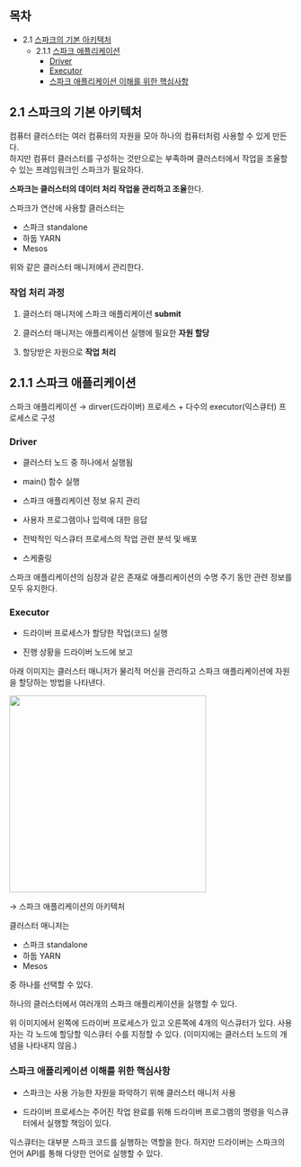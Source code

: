## 목차

- 2.1 [스파크의 기본 아키텍처](#21-스파크의-기본-아키텍처)
  - 2.1.1 [스파크 애플리케이션](#211-스파크-애플리케이션)
    - [Driver](#driver)
    - [Executor](#executor)
    - [스파크 애플리케이션 이해를 위한 핵심사항](#스파크-애플리케이션-이해를-위한-핵심사항)

## 2.1 스파크의 기본 아키텍처

컴퓨터 클러스터는 여러 컴퓨터의 자원을 모아 하나의 컴퓨터처럼 사용할 수 있게 만든다.  
하지만 컴퓨터 클러스터를 구성하는 것만으로는 부족하며 클러스터에서 작업을 조율할 수 있는 프레임워크인 스파크가 필요하다.

**스파크는 클러스터의 데이터 처리 작업을 관리하고 조율**한다.

스파크가 연산에 사용할 클러스터는

- 스파크 standalone
- 하둡 YARN
- Mesos

위와 같은 클러스터 매니저에서 관리한다.

### 작업 처리 과정

1. 클러스터 매니저에 스파크 애플리케이션 **submit**

2. 클러스터 매니저는 애플리케이션 실행에 필요한 **자원 할당**

3. 할당받은 자원으로 **작업 처리**

## 2.1.1 스파크 애플리케이션

스파크 애플리케이션 $\rightarrow$ dirver(드라이버) 프로세스 + 다수의 executor(익스큐터) 프로세스로 구성

### Driver

- 클러스터 노드 중 하나에서 실행됨

- main() 함수 실행

- 스파크 애플리케이션 정보 유지 관리

- 사용자 프로그램이나 입력에 대한 응답

- 전박적인 익스큐터 프로세스의 작업 관련 분석 및 배포

- 스케줄링

스파크 애플리케이션의 심장과 같은 존재로 애플리케이션의 수명 주기 동안 관련 정보를 모두 유지한다.

### Executor

- 드라이버 프로세스가 할당한 작업(코드) 실행

- 진행 상황을 드라이버 노드에 보고

아래 이미지는 클러스터 매니저가 물리적 머신을 관리하고 스파크 애플리케이션에 자원을 할당하는 방법을 나타낸다.

<img width="350" height="auto" src="https://github.com/usuyn/TIL/assets/68963707/4420468f-de96-4941-a2ea-51327438045a">

$\rightarrow$ 스파크 애플리케이션의 아키텍처

클러스터 매니저는

- 스파크 standalone
- 하둡 YARN
- Mesos

중 하나를 선택할 수 있다.

하나의 클러스터에서 여러개의 스파크 애플리케이션을 실행할 수 있다.

위 이미지에서 왼쪽에 드라이버 프로세스가 있고 오른쪽에 4개의 익스큐터가 있다. 사용자는 각 노드에 할당할 익스큐터 수를 지정할 수 있다. (이미지에는 클러스터 노드의 개념을 나타내지 않음.)

### 스파크 애플리케이션 이해를 위한 핵심사항

- 스파크는 사용 가능한 자원을 파악하기 위해 클러스터 매니저 사용

- 드라이버 프로세스는 주어진 작업 완료를 위해 드라이버 프로그램의 명령을 익스큐터에서 실행할 책임이 있다.

익스큐터는 대부분 스파크 코드를 실행하는 역할을 한다. 하지만 드라이버는 스파크의 언어 API를 통해 다양한 언어로 실행할 수 있다.
